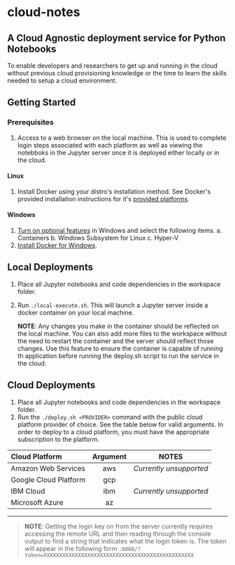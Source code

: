 # cloud-notes
## A Cloud Agnostic deployment service for Python Notebooks

To enable developers and researchers to get up and running in the cloud without previous cloud provisioning knowledge or the time to learn the skills needed to setup a cloud environment.

## Getting Started
### Prerequisites
1. Access to a web browser on the local machine. This is used to complete login steps associated with each platform as well as viewing the notebboks in the Jupyter server once it is deployed either locally or in the cloud.

#### Linux
1. Install Docker using your distro's installation method. See Docker's provided installation instructions for it's [provided platforms](https://docs.docker.com/install/#supported-platforms).

#### Windows
1. [Turn on optional features](file:///C:/Windows/System32/OptionalFeatures.exe) in Windows and select the following items.
   a. Containers
   b. Windows Subsystem for Linux
   c. Hyper-V
2. [Install Docker for Windows](https://docs.docker.com/docker-for-windows/install/).

## Local Deployments
1. Place all Jupyter notebooks and code dependencies in the workspace folder.
2. Run `./local-execute.sh`. This will launch a Jupyter server inside a docker container on your local machine.

   **__NOTE__**: Any changes you make in the container should be reflected on the local machine. You can also add more files to the workspace without the need to restart the container and the server should reflect those changes. Use this feature to ensure the container is capable of running th application before running the deploy.sh script to run the service in the cloud.

## Cloud Deployments
1. Place all Jupyter notebooks and code dependencies in the workspace folder.
2. Run the `./deploy.sh <PROVIDER>`  command with the public cloud platform provider of choice. See the table below for valid arguments. In order to deploy to a cloud platform, you must have the appropriate subscription to the platform.

|     Cloud Platform    | Argument |          NOTES          |
|:----------------------|:--------:|-------------------------|
| Amazon Web Services   | aws      | *Currently unsupported* |
| Google Cloud Platform | gcp      |                         |
| IBM Cloud             | ibm      | *Currently unsupported* |
| Microsoft Azure       | az       |                         |

---

> **__NOTE__**: Getting the login key on from the server currently requires accessing the remote
> URL and then reading through the console output to find a string that indicates what the
> login token is. The token will appear in the following form 
> `:8888/?token=XXXXXXXXXXXXXXXXXXXXXXXXXXXXXXXXXXXXXXXXXXXXXXXX`
